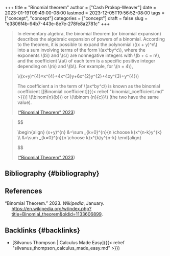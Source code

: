 +++
title = "Binomial theorem"
author = ["Cash Prokop-Weaver"]
date = 2023-01-19T09:49:00-08:00
lastmod = 2023-12-05T19:56:52-08:00
tags = ["concept", "concept"]
categories = ["concept"]
draft = false
slug = "e3806f4b-94b7-443e-8e7e-278fe8a2781c"
+++

> In elementary algebra, the binomial theorem (or binomial expansion) describes the algebraic expansion of powers of a binomial. According to the theorem, it is possible to expand the polynomial \\((x + y)^n\\) into a sum involving terms of the form \\(ax^by^c\\), where the exponents \\(b\\) and \\(c\\) are nonnegative integers with \\(b + c = n\\), and the coefficient \\(a\\) of each term is a specific positive integer depending on \\(n\\) and \\(b\\). For example, for \\(n = 4\\),
>
> \\((x+y)^{4}=x^{4}+4x^{3}y+6x^{2}y^{2}+4xy^{3}+y^{4}\\)
>
> The coefficient a in the term of \\(ax^by^c\\) is known as the binomial coefficient [[Binomial coefficient]({{< relref "binomial_coefficient.md" >}})] \\(\binom{n}{b}\\) or \\(\tbinom {n}{c}}\\) (the two have the same value).
>
> (<a href="#citeproc_bib_item_1">“Binomial Theorem” 2023</a>)

<!--quoteend-->

> $$
>
> \begin{align}
> (x+y)^{n} &=\sum \_{k=0}^{n}{n \choose k}x^{n-k}y^{k} \\\\
> &=\sum \_{k=0}^{n}{n \choose k}x^{k}y^{n-k}
> \end{align}
>
> $$
>
> (<a href="#citeproc_bib_item_1">“Binomial Theorem” 2023</a>)


## Bibliography {#bibliography}

## References

<style>.csl-entry{text-indent: -1.5em; margin-left: 1.5em;}</style><div class="csl-bib-body">
  <div class="csl-entry"><a id="citeproc_bib_item_1"></a>“Binomial Theorem.” 2023. <i>Wikipedia</i>, January. <a href="https://en.wikipedia.org/w/index.php?title=Binomial_theorem&oldid=1133606899">https://en.wikipedia.org/w/index.php?title=Binomial_theorem&#38;oldid=1133606899</a>.</div>
</div>


## Backlinks {#backlinks}

-   [Silvanus Thompson | Calculus Made Easy]({{< relref "silvanus_thompson_calculus_made_easy.md" >}})
